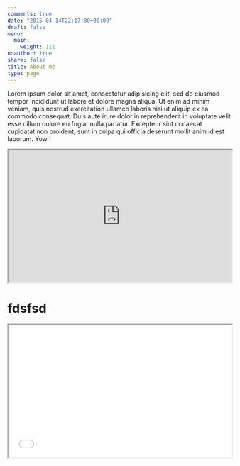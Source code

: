 ```yaml
---
comments: true
date: "2015-04-14T22:17:00+00:00"
draft: false
menu:
  main:
    weight: 111
noauthor: true
share: false
title: About me
type: page
---
```

Lorem ipsum dolor sit amet, consectetur adipisicing elit, sed do eiusmod
tempor incididunt ut labore et dolore magna aliqua. Ut enim ad minim veniam,
quis nostrud exercitation ullamco laboris nisi ut aliquip ex ea commodo
consequat. Duis aute irure dolor in reprehenderit in voluptate velit esse
cillum dolore eu fugiat nulla pariatur. Excepteur sint occaecat cupidatat non
proident, sunt in culpa qui officia deserunt mollit anim id est laborum. Yow !




<iframe
  src="https://codepen.io/team/codepen/embed/preview/PNaGbb"
  style="width:100%; height:300px;"
></iframe>

# fdsfsd


<iframe
  src="djr/ggplotlyBubblechart.html"
  style="width:100%; height:300px;"
></iframe>

